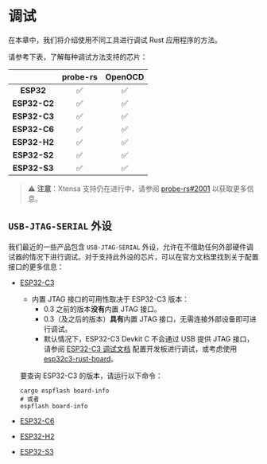 # 调试

在本章中，我们将介绍使用不同工具进行调试 Rust 应用程序的方法。

请参考下表，了解每种调试方法支持的芯片：

|              | **probe-rs** | **OpenOCD** |
| :----------: | :----------: | :---------: |
|  **ESP32**   |      ✅       |      ✅      |
| **ESP32-C2** |      ✅       |      ✅      |
| **ESP32-C3** |      ✅       |      ✅      |
| **ESP32-C6** |      ✅       |      ✅      |
| **ESP32-H2** |      ✅       |      ✅      |
| **ESP32-S2** |      ✅       |      ✅      |
| **ESP32-S3** |      ✅       |      ✅      |

> ⚠️ **注意**：Xtensa 支持仍在进行中，请参阅 [probe-rs#2001][probe-rs-issue-2001] 以获取更多信息。

[probe-rs-issue-2001]: https://github.com/probe-rs/probe-rs/issues/2001

## `USB-JTAG-SERIAL` 外设

我们最近的一些产品包含 `USB-JTAG-SERIAL` 外设，允许在不借助任何外部硬件调试器的情况下进行调试。对于支持此外设的芯片，可以在官方文档里找到关于配置接口的更多信息：
- [ESP32-C3][esp32c3-docs]
    - 内置 JTAG 接口的可用性取决于 ESP32-C3 版本：
      - 0.3 之前的版本**没有**内置 JTAG 接口。
      - 0.3（及之后的版本）**具有**内置 JTAG 接口，无需连接外部设备即可进行调试。
      - 默认情况下，ESP32-C3 Devkit C 不会通过 USB 提供 JTAG 接口，请参阅 [ESP32-C3 调试文档][esp32c3-docs] 配置开发板进行调试，或考虑使用 [esp32c3-rust-board]。

    要查询 ESP32-C3 的版本，请运行以下命令：
    ```shell
    cargo espflash board-info
    # 或者
    espflash board-info
    ```
- [ESP32-C6][esp32c6-docs]
- [ESP32-H2][esp32h2-docs]
- [ESP32-S3][esp32s3-docs]

[esp32c3-docs]: https://docs.espressif.com/projects/esp-idf/en/latest/esp32c3/api-guides/jtag-debugging/configure-builtin-jtag.html
[esp32c6-docs]: https://docs.espressif.com/projects/esp-idf/en/latest/esp32c6/api-guides/jtag-debugging/configure-builtin-jtag.html
[esp32h2-docs]: https://docs.espressif.com/projects/esp-idf/en/latest/esp32h2/api-guides/jtag-debugging/configure-builtin-jtag.html
[esp32s3-docs]: https://docs.espressif.com/projects/esp-idf/en/latest/esp32s3/api-guides/jtag-debugging/configure-builtin-jtag.html
[esp32c3-rust-board]: https://github.com/esp-rs/esp-rust-board
